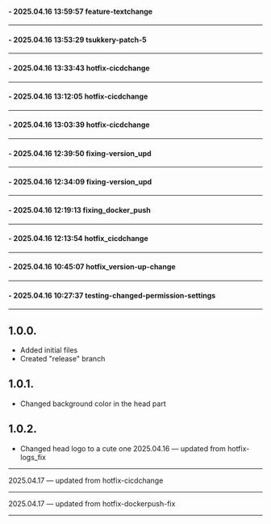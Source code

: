 ####  - 2025.04.16 13:59:57 feature-textchange
---
####  - 2025.04.16 13:53:29 tsukkery-patch-5
---
####  - 2025.04.16 13:33:43 hotfix-cicdchange
---
####  - 2025.04.16 13:12:05 hotfix-cicdchange
---
####  - 2025.04.16 13:03:39 hotfix-cicdchange
---
####  - 2025.04.16 12:39:50 fixing-version_upd
---
####  - 2025.04.16 12:34:09 fixing-version_upd
---
####  - 2025.04.16 12:19:13 fixing_docker_push
---
####  - 2025.04.16 12:13:54 hotfix_cicdchange
---
####  - 2025.04.16 10:45:07 hotfix_version-up-change
---
####  - 2025.04.16 10:27:37 testing-changed-permission-settings
---
## 1.0.0.
+ Added initial files
+ Created "release" branch

## 1.0.1.
+ Changed background color in the head part

## 1.0.2.
+ Changed head logo to a cute one
 2025.04.16 — updated from hotfix-logs_fix
***
 2025.04.17 — updated from hotfix-cicdchange
***
 2025.04.17 — updated from hotfix-dockerpush-fix
***
